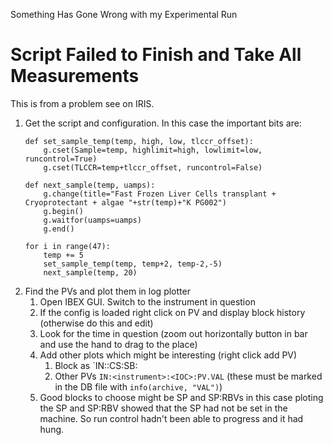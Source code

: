 Something Has Gone Wrong with my Experimental Run

# Script Failed to Finish and Take All Measurements

This is from a problem see on IRIS.

1. Get the script and configuration.
   In this case the important bits are:
    ```
    def set_sample_temp(temp, high, low, tlccr_offset):
        g.cset(Sample=temp, highlimit=high, lowlimit=low, runcontrol=True)
        g.cset(TLCCR=temp+tlccr_offset, runcontrol=False)
        
    def next_sample(temp, uamps):
        g.change(title="Fast Frozen Liver Cells transplant + Cryoprotectant + algae "+str(temp)+"K PG002")
        g.begin()
        g.waitfor(uamps=uamps)
        g.end()

    for i in range(47):
        temp += 5
        set_sample_temp(temp, temp+2, temp-2,-5)
        next_sample(temp, 20)
    ```
1. Find the PVs and plot them in log plotter
    1. Open IBEX GUI. Switch to the instrument in question
    1. If the config is loaded right click on PV and display block history (otherwise do this and edit)
    1. Look for the time in question (zoom out horizontally button in bar and use the hand to drag to the place)
    1. Add other plots which might be interesting (right click add PV)
        1. Block as `IN:<instument>:CS:SB:<block name>
        1. Other PVs `IN:<instrument>:<IOC>:PV.VAL` (these must be marked in the DB file with `info(archive, "VAL")`)
    1. Good blocks to choose might be SP and SP:RBVs in this case ploting the SP and SP:RBV showed that the SP had not be set in the machine. So run control hadn't been able to progress and it had hung.

